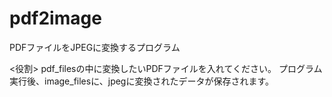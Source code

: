 # pdf2image
PDFファイルをJPEGに変換するプログラム

<役割>
pdf_filesの中に変換したいPDFファイルを入れてください。
プログラム実行後、image_filesに、jpegに変換されたデータが保存されます。
